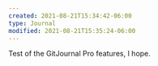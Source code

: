 ```yaml
---
created: 2021-08-21T15:34:42-06:00
type: Journal
modified: 2021-08-21T15:35:24-06:00
---
```


Test of the GitJournal Pro features, I hope.
